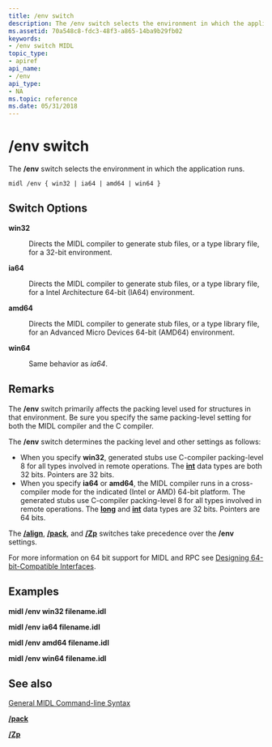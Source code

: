 ```yaml
---
title: /env switch
description: The /env switch selects the environment in which the application runs.
ms.assetid: 70a548c8-fdc3-48f3-a865-14ba9b29fb02
keywords:
- /env switch MIDL
topic_type:
- apiref
api_name:
- /env
api_type:
- NA
ms.topic: reference
ms.date: 05/31/2018
---
```


# /env switch

The **/env** switch selects the environment in which the application runs.

``` syntax
midl /env { win32 | ia64 | amd64 | win64 }
```

## Switch Options

<dl> <dt>

 
</dt> <dd>

<dt>

<span id="win32"></span><span id="WIN32"></span>

<span id="win32"></span><span id="WIN32"></span>****win32****


</dt> <dd>

Directs the MIDL compiler to generate stub files, or a type library file, for a 32-bit environment.

</dd> <dt>

<span id="ia64"></span><span id="IA64"></span>

<span id="ia64"></span><span id="IA64"></span>****ia64****


</dt> <dd>

Directs the MIDL compiler to generate stub files, or a type library file, for a Intel Architecture 64-bit (IA64) environment.

</dd> <dt>

<span id="amd64"></span><span id="AMD64"></span>

<span id="amd64"></span><span id="AMD64"></span>****amd64****


</dt> <dd>

Directs the MIDL compiler to generate stub files, or a type library file, for an Advanced Micro Devices 64-bit (AMD64) environment.

</dd> <dt>

<span id="win64"></span><span id="WIN64"></span>

<span id="win64"></span><span id="WIN64"></span>****win64****


</dt> <dd>

Same behavior as *ia64*.

</dd> </dl> </dd> </dl>

## Remarks

The **/env** switch primarily affects the packing level used for structures in that environment. Be sure you specify the same packing-level setting for both the MIDL compiler and the C compiler.

The **/env** switch determines the packing level and other settings as follows:

-   When you specify **win32**, generated stubs use C-compiler packing-level 8 for all types involved in remote operations. The [**int**](int.md) data types are both 32 bits. Pointers are 32 bits.
-   When you specify **ia64** or **amd64**, the MIDL compiler runs in a cross-compiler mode for the indicated (Intel or AMD) 64-bit platform. The generated stubs use C-compiler packing-level 8 for all types involved in remote operations. The [**long**](long.md) and [**int**](int.md) data types are 32 bits. Pointers are 64 bits.

The [**/align**](-align.md), [**/pack**](-pack.md), and [**/Zp**](-zp.md) switches take precedence over the **/env** settings.

For more information on 64 bit support for MIDL and RPC see [Designing 64-bit-Compatible Interfaces](/windows/desktop/WinProg64/designing-64-bit-compatible-interfaces).

## Examples

**midl /env win32 filename.idl**

**midl /env ia64 filename.idl**

**midl /env amd64 filename.idl**

**midl /env win64 filename.idl**

## See also

<dl> <dt>

[General MIDL Command-line Syntax](general-midl-command-line-syntax.md)
</dt> <dt>

[**/pack**](-pack.md)
</dt> <dt>

[**/Zp**](-zp.md)
</dt> </dl>

 

 